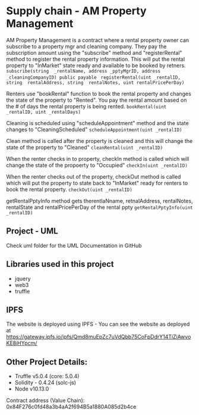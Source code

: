 # Supply chain - AM Property Management
AM Property Management is a contract where a rental property owner can subscribe to a property mgr and cleaning company. 
They pay the subscription amount using the "subscribe" method and "registerRental" method to register the rental property information. This will put the rental property to "InMarket" state ready and available to be booked by retners.
`subscribe(string  _rentalName, address _pptyMgrID, address _cleaningCompanyID) public payable `
`registerRental(uint _rentalID,  string  rentalAddress, string  rentalNotes, uint rentalPricePerDay)`

Renters use "bookRental" function to book the rental property and changes the state of the property to "Rented". You pay the rental amount based on the # of days the rental property is being rented.
`bookRental(uint _rentalID, uint _rentalDays)`

Cleaning is scheduled using "scheduleAppointment" method and the state changes to "CleaningScheduled"
`scheduleAppointment(uint _rentalID)`

Clean method is called after the property is cleaned and this will change the state of the property to "Cleaned"
`cleanRental(uint _rentalID)`

When the renter checks in to property, checkIn method is called which will change the state of the propoerty to "Occupied"
`checkIn(uint _rentalID)`

When the renter checks out of the property, checkOut method is called which will put the property to state back to "InMarket" ready for renters to book the rental property.
`checkOut(uint _rentalID)`

getRentalPptyInfo method gets therentlaNname, retnalAddress, rentalNotes, rentalState and rentalPricePerDay of the rental ppty 
`getRentalPptyInfo(uint _rentalID)`

## Project - UML
Check uml folder for the UML Documentation in GitHub

## Libraries used in this project
 - jquery 
 - web3 
 - truffle

## IPFS
The website is deployed using IPFS - You can see the website as deployed at https://gateway.ipfs.io/ipfs/Qmd8muEpZc7uVdQbb75CoFpDdrY14TiZiAwvoKE8iHYpcm/

## Other Project Details:
 - Truffle v5.0.4 (core: 5.0.4) 
 - Solidity - 0.4.24 (solc-js) 
 - Node v10.13.0

Contract address (Value Chain): 0x84F276c0fd48a3b4aA2f694B5a1880A085d2b4ce